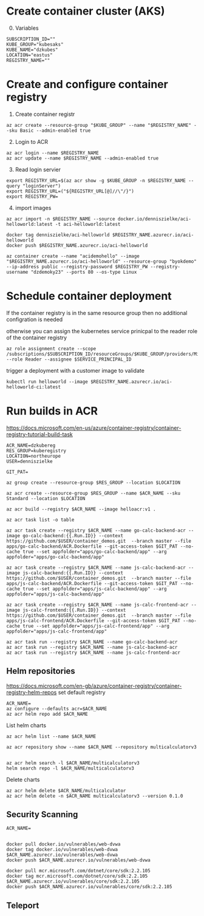 # Create container cluster (AKS)

0. Variables
```
SUBSCRIPTION_ID=""
KUBE_GROUP="kubesaks"
KUBE_NAME="dzkubes"
LOCATION="eastus"
REGISTRY_NAME=""
```

# Create and configure container registry

1. Create container registr
```
az acr create --resource-group "$KUBE_GROUP" --name "$REGISTRY_NAME" --sku Basic --admin-enabled true
```

2. Login to ACR
```
az acr login --name $REGISTRY_NAME
az acr update --name $REGISTRY_NAME --admin-enabled true
```

3. Read login servier
```
export REGISTRY_URL=$(az acr show -g $KUBE_GROUP -n $REGISTRY_NAME --query "loginServer")
export REGISTRY_URL=("${REGISTRY_URL[@]//\"/}")
export REGISTRY_PW=
```

4. import images
```
az acr import -n $REGISTRY_NAME --source docker.io/denniszielke/aci-helloworld:latest -t aci-helloworld:latest

docker tag denniszielke/aci-helloworld $REGISTRY_NAME.azurecr.io/aci-helloworld
docker push $REGISTRY_NAME.azurecr.io/aci-helloworld

az container create --name "acidemohello" --image "$REGISTRY_NAME.azurecr.io/aci-helloworld" --resource-group "byokdemo" --ip-address public --registry-password $REGISTRY_PW --registry-username "dzdemoky23" --ports 80 --os-type Linux
```

# Schedule container deployment

If the container registry is in the same resource group then no additional configration is needed

otherwise you can assign the kubernetes service prinicpal to the reader role of the container registry
```
az role assignment create --scope /subscriptions/$SUBSCRIPTION_ID/resourceGroups/$KUBE_GROUP/providers/Microsoft.ContainerRegistry/registries/$REGISTRY_NAME --role Reader --assignee $SERVICE_PRINCIPAL_ID
```

trigger a deployment with a customer image to validate

```
kubectl run helloworld --image $REGISTRY_NAME.azurecr.io/aci-helloworld-ci:latest
```

# Run builds in ACR

https://docs.microsoft.com/en-us/azure/container-registry/container-registry-tutorial-build-task

```
ACR_NAME=dzkubereg
RES_GROUP=kuberegistry
LOCATION=northeurope
USER=denniszielke

GIT_PAT=

az group create --resource-group $RES_GROUP --location $LOCATION

az acr create --resource-group $RES_GROUP --name $ACR_NAME --sku Standard --location $LOCATION

az acr build --registry $ACR_NAME --image helloacr:v1 .

az acr task list -o table

az acr task create --registry $ACR_NAME --name go-calc-backend-acr --image go-calc-backend:{{.Run.ID}} --context https://github.com/$USER/container_demos.git  --branch master --file apps/go-calc-backend/ACR.Dockerfile --git-access-token $GIT_PAT --no-cache true --set appfolder="apps/go-calc-backend/app" --arg appfolder="apps/go-calc-backend/app"

az acr task create --registry $ACR_NAME --name js-calc-backend-acr --image js-calc-backend:{{.Run.ID}} --context https://github.com/$USER/container_demos.git  --branch master --file apps/js-calc-backend/ACR.Dockerfile --git-access-token $GIT_PAT --no-cache true --set appfolder="apps/js-calc-backend/app" --arg appfolder="apps/js-calc-backend/app"

az acr task create --registry $ACR_NAME --name js-calc-frontend-acr --image js-calc-frontend:{{.Run.ID}} --context https://github.com/$USER/container_demos.git  --branch master --file apps/js-calc-frontend/ACR.Dockerfile --git-access-token $GIT_PAT --no-cache true --set appfolder="apps/js-calc-frontend/app" --arg appfolder="apps/js-calc-frontend/app"

az acr task run --registry $ACR_NAME --name go-calc-backend-acr
az acr task run --registry $ACR_NAME --name js-calc-backend-acr
az acr task run --registry $ACR_NAME --name js-calc-frontend-acr

```

## Helm repositories

https://docs.microsoft.com/en-gb/azure/container-registry/container-registry-helm-repos
set default registry
```
ACR_NAME=
az configure --defaults acr=$ACR_NAME
az acr helm repo add $ACR_NAME
```

List helm charts
```
az acr helm list --name $ACR_NAME

az acr repository show --name $ACR_NAME --repository multicalculatorv3


az acr helm search -l $ACR_NAME/multicalculatorv3
helm search repo -l $ACR_NAME/multicalculatorv3

```

Delete charts
```
az acr helm delete $ACR_NAME/multicalculator
az acr helm delete -n $ACR_NAME multicalculatorv3 --version 0.1.0
```

## Security Scanning

```
ACR_NAME=


docker pull docker.io/vulnerables/web-dvwa
docker tag docker.io/vulnerables/web-dvwa $ACR_NAME.azurecr.io/vulnerables/web-dvwa
docker push $ACR_NAME.azurecr.io/vulnerables/web-dvwa

docker pull mcr.microsoft.com/dotnet/core/sdk:2.2.105
docker tag mcr.microsoft.com/dotnet/core/sdk:2.2.105 $ACR_NAME.azurecr.io/vulnerables/core/sdk:2.2.105
docker push $ACR_NAME.azurecr.io/vulnerables/core/sdk:2.2.105
```

## Teleport

